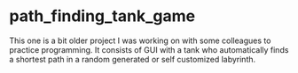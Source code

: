 # path_finding_tank_game
This one is a bit older project I was working on with some colleagues to practice programming. It consists of GUI with a tank who automatically finds a shortest path in a random generated or self customized labyrinth.
